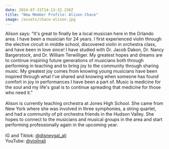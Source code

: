 ```yaml
---
date: 2024-07-31T14:13:32.236Z
title: "New Member Profile: Alison Chace"
image: /assets/chace-alison.jpg
---
```

Alison says: "It's great to finally be a local musician here in the Orlando area. I have been a musician for 24 years. I first experienced violin through the elective circuit in middle school, discovered violin in orchestra class, and have been in love since! I have studied with Dr. Jacob Dakon, Dr. Nancy Bargerstock, and Dr. William Terwilliger. My greatest hopes and dreams are to continue inspiring future generations of musicians both through performing in teaching and to bring joy to the community through sharing music. My greatest joy comes from knowing young musicians have been inspired through what I've shared and knowing when someone has found comfort in joy in performances I have been a part of. Music is medicine for the soul and my life's goal is to continue spreading that medicine for those who need it."\
\
Alison is currently teaching orchestra at Jones High School. She came from New York where she was involved in three symphonies, a string quartet, and had a community of pit orchestra friends in the Hudson Valley. She hopes to connect to the musicians and musical groups in the area and start performing professionally again in the upcoming year.\
\
IG and Tiktok: [@disneygal_ali](https://www.instagram.com/disneygal_ali/)\
YouTube: [@violinali](https://www.instagram.com/violinali/)